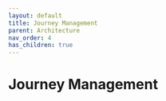 ```yaml
---
layout: default
title: Journey Management
parent: Architecture
nav_order: 4
has_children: true
---
```


# Journey Management